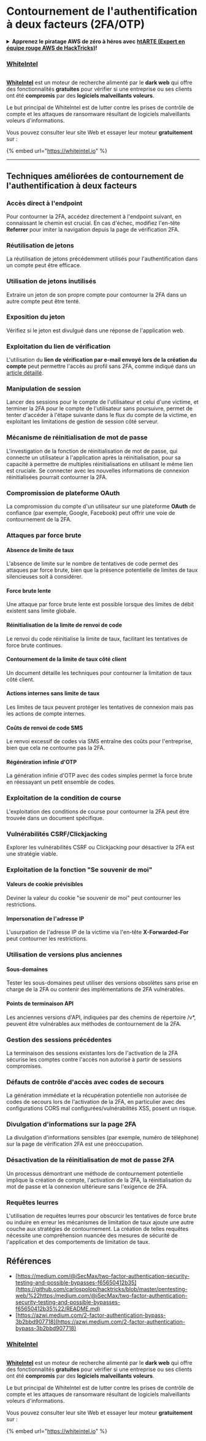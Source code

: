 # Contournement de l'authentification à deux facteurs (2FA/OTP)

<details>

<summary><strong>Apprenez le piratage AWS de zéro à héros avec</strong> <a href="https://training.hacktricks.xyz/courses/arte"><strong>htARTE (Expert en équipe rouge AWS de HackTricks)</strong></a><strong>!</strong></summary>

Autres façons de soutenir HackTricks :

* Si vous souhaitez voir votre **entreprise annoncée dans HackTricks** ou **télécharger HackTricks en PDF**, consultez les [**PLANS D'ABONNEMENT**](https://github.com/sponsors/carlospolop) !
* Obtenez le [**swag officiel PEASS & HackTricks**](https://peass.creator-spring.com)
* Découvrez [**La famille PEASS**](https://opensea.io/collection/the-peass-family), notre collection exclusive de [**NFT**](https://opensea.io/collection/the-peass-family)
* **Rejoignez le** 💬 [**groupe Discord**](https://discord.gg/hRep4RUj7f) ou le [**groupe Telegram**](https://t.me/peass) ou **suivez** nous sur **Twitter** 🐦 [**@carlospolopm**](https://twitter.com/hacktricks\_live)**.**
* **Partagez vos astuces de piratage en soumettant des PR aux** [**HackTricks**](https://github.com/carlospolop/hacktricks) et [**HackTricks Cloud**](https://github.com/carlospolop/hacktricks-cloud) dépôts GitHub.

</details>

### [WhiteIntel](https://whiteintel.io)

<figure><img src="/.gitbook/assets/image (1224).png" alt=""><figcaption></figcaption></figure>

[**WhiteIntel**](https://whiteintel.io) est un moteur de recherche alimenté par le **dark web** qui offre des fonctionnalités **gratuites** pour vérifier si une entreprise ou ses clients ont été **compromis** par des **logiciels malveillants voleurs**.

Le but principal de WhiteIntel est de lutter contre les prises de contrôle de compte et les attaques de ransomware résultant de logiciels malveillants voleurs d'informations.

Vous pouvez consulter leur site Web et essayer leur moteur **gratuitement** sur :

{% embed url="https://whiteintel.io" %}

---

## **Techniques améliorées de contournement de l'authentification à deux facteurs**

### **Accès direct à l'endpoint**

Pour contourner la 2FA, accédez directement à l'endpoint suivant, en connaissant le chemin est crucial. En cas d'échec, modifiez l'en-tête **Referrer** pour imiter la navigation depuis la page de vérification 2FA.

### **Réutilisation de jetons**

La réutilisation de jetons précédemment utilisés pour l'authentification dans un compte peut être efficace.

### **Utilisation de jetons inutilisés**

Extraire un jeton de son propre compte pour contourner la 2FA dans un autre compte peut être tenté.

### **Exposition du jeton**

Vérifiez si le jeton est divulgué dans une réponse de l'application web.

### **Exploitation du lien de vérification**

L'utilisation du **lien de vérification par e-mail envoyé lors de la création du compte** peut permettre l'accès au profil sans 2FA, comme indiqué dans un [article détaillé](https://srahulceh.medium.com/behind-the-scenes-of-a-security-bug-the-perils-of-2fa-cookie-generation-496d9519771b).

### **Manipulation de session**

Lancer des sessions pour le compte de l'utilisateur et celui d'une victime, et terminer la 2FA pour le compte de l'utilisateur sans poursuivre, permet de tenter d'accéder à l'étape suivante dans le flux du compte de la victime, en exploitant les limitations de gestion de session côté serveur.

### **Mécanisme de réinitialisation de mot de passe**

L'investigation de la fonction de réinitialisation de mot de passe, qui connecte un utilisateur à l'application après la réinitialisation, pour sa capacité à permettre de multiples réinitialisations en utilisant le même lien est cruciale. Se connecter avec les nouvelles informations de connexion réinitialisées pourrait contourner la 2FA.

### **Compromission de plateforme OAuth**

La compromission du compte d'un utilisateur sur une plateforme **OAuth** de confiance (par exemple, Google, Facebook) peut offrir une voie de contournement de la 2FA.

### **Attaques par force brute**

#### **Absence de limite de taux**

L'absence de limite sur le nombre de tentatives de code permet des attaques par force brute, bien que la présence potentielle de limites de taux silencieuses soit à considérer.

#### **Force brute lente**

Une attaque par force brute lente est possible lorsque des limites de débit existent sans limite globale.

#### **Réinitialisation de la limite de renvoi de code**

Le renvoi du code réinitialise la limite de taux, facilitant les tentatives de force brute continues.

#### **Contournement de la limite de taux côté client**

Un document détaille les techniques pour contourner la limitation de taux côté client.

#### **Actions internes sans limite de taux**

Les limites de taux peuvent protéger les tentatives de connexion mais pas les actions de compte internes.

#### **Coûts de renvoi de code SMS**

Le renvoi excessif de codes via SMS entraîne des coûts pour l'entreprise, bien que cela ne contourne pas la 2FA.

#### **Régénération infinie d'OTP**

La génération infinie d'OTP avec des codes simples permet la force brute en réessayant un petit ensemble de codes.

### **Exploitation de la condition de course**

L'exploitation des conditions de course pour contourner la 2FA peut être trouvée dans un document spécifique.

### **Vulnérabilités CSRF/Clickjacking**

Explorer les vulnérabilités CSRF ou Clickjacking pour désactiver la 2FA est une stratégie viable.

### **Exploitation de la fonction "Se souvenir de moi"**

#### **Valeurs de cookie prévisibles**

Deviner la valeur du cookie "se souvenir de moi" peut contourner les restrictions.

#### **Impersonation de l'adresse IP**

L'usurpation de l'adresse IP de la victime via l'en-tête **X-Forwarded-For** peut contourner les restrictions.

### **Utilisation de versions plus anciennes**

#### **Sous-domaines**

Tester les sous-domaines peut utiliser des versions obsolètes sans prise en charge de la 2FA ou contenir des implémentations de 2FA vulnérables.

#### **Points de terminaison API**

Les anciennes versions d'API, indiquées par des chemins de répertoire /v\*, peuvent être vulnérables aux méthodes de contournement de la 2FA.

### **Gestion des sessions précédentes**

La terminaison des sessions existantes lors de l'activation de la 2FA sécurise les comptes contre l'accès non autorisé à partir de sessions compromises.

### **Défauts de contrôle d'accès avec codes de secours**

La génération immédiate et la récupération potentielle non autorisée de codes de secours lors de l'activation de la 2FA, en particulier avec des configurations CORS mal configurées/vulnérabilités XSS, posent un risque.

### **Divulgation d'informations sur la page 2FA**

La divulgation d'informations sensibles (par exemple, numéro de téléphone) sur la page de vérification 2FA est une préoccupation.

### **Désactivation de la réinitialisation de mot de passe 2FA**

Un processus démontrant une méthode de contournement potentielle implique la création de compte, l'activation de la 2FA, la réinitialisation du mot de passe et la connexion ultérieure sans l'exigence de 2FA.

### **Requêtes leurres**

L'utilisation de requêtes leurres pour obscurcir les tentatives de force brute ou induire en erreur les mécanismes de limitation de taux ajoute une autre couche aux stratégies de contournement. La création de telles requêtes nécessite une compréhension nuancée des mesures de sécurité de l'application et des comportements de limitation de taux.

## Références

* [https://medium.com/@iSecMax/two-factor-authentication-security-testing-and-possible-bypasses-f65650412b35](https://github.com/carlospolop/hacktricks/blob/master/pentesting-web/%22https:/medium.com/@iSecMax/two-factor-authentication-security-testing-and-possible-bypasses-f65650412b35%22/README.md)
* [https://azwi.medium.com/2-factor-authentication-bypass-3b2bbd907718](https://azwi.medium.com/2-factor-authentication-bypass-3b2bbd907718)


### [WhiteIntel](https://whiteintel.io)

<figure><img src="/.gitbook/assets/image (1224).png" alt=""><figcaption></figcaption></figure>

[**WhiteIntel**](https://whiteintel.io) est un moteur de recherche alimenté par le **dark web** qui offre des fonctionnalités **gratuites** pour vérifier si une entreprise ou ses clients ont été **compromis** par des **logiciels malveillants voleurs**.

Le but principal de WhiteIntel est de lutter contre les prises de contrôle de compte et les attaques de ransomware résultant de logiciels malveillants voleurs d'informations.

Vous pouvez consulter leur site Web et essayer leur moteur **gratuitement** sur :

{% embed url="https://whiteintel.io" %}
